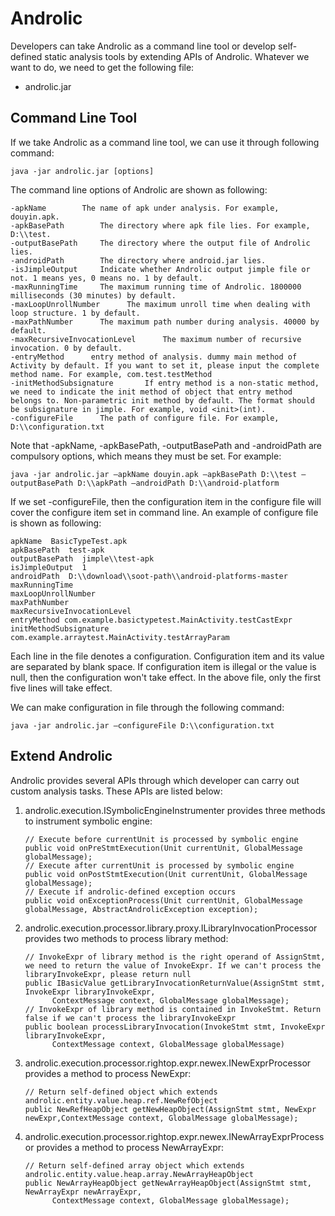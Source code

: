 # Androlic
Developers can take Androlic as a command line tool or develop self-defined static analysis tools by extending APIs of Androlic. Whatever we want to do, we need to get the following file:

* androlic.jar

## Command Line Tool
If we take Androlic as a command line tool, we can use it through following command:

    java -jar androlic.jar [options]

The command line options of Androlic are shown as following:
    
    -apkName	    The name of apk under analysis. For example, douyin.apk.
    -apkBasePath	    The directory where apk file lies. For example, D:\\test.
    -outputBasePath     The directory where the output file of Androlic lies. 
    -androidPath	    The directory where android.jar lies. 
    -isJimpleOutput	    Indicate whether Androlic output jimple file or not. 1 means yes, 0 means no. 1 by default.
    -maxRunningTime	    The maximum running time of Androlic. 1800000 milliseconds (30 minutes) by default.
    -maxLoopUnrollNumber      The maximum unroll time when dealing with loop structure. 1 by default.
    -maxPathNumber      The maximum path number during analysis. 40000 by default.
    -maxRecursiveInvocationLevel      The maximum number of recursive invocation. 0 by default.
    -entryMethod      entry method of analysis. dummy main method of Activity by default. If you want to set it, please input the complete method name. For example, com.test.testMethod
    -initMethodSubsignature       If entry method is a non-static method, we need to indicate the init method of object that entry method belongs to. Non-parametric init method by default. The format should be subsignature in jimple. For example, void <init>(int).
    -configureFile      The path of configure file. For example, D:\\configuration.txt

Note that -apkName, -apkBasePath, -outputBasePath and -androidPath are compulsory options, which means they must be set. For example:

    java -jar androlic.jar –apkName douyin.apk –apkBasePath D:\\test –outputBasePath D:\\apkPath –androidPath D:\\android-platform
    
If we set -configureFile, then the configuration item in the configure file will cover the configure item set in command line. An example  of configure file is shown as following:
    
    apkName  BasicTypeTest.apk
    apkBasePath  test-apk
    outputBasePath  jimple\\test-apk
    isJimpleOutput  1
    androidPath  D:\\download\\soot-path\\android-platforms-master
    maxRunningTime
    maxLoopUnrollNumber
    maxPathNumber
    maxRecursiveInvocationLevel
    entryMethod com.example.basictypetest.MainActivity.testCastExpr
    initMethodSubsignature 
    com.example.arraytest.MainActivity.testArrayParam

Each line in the file denotes a configuration. Configuration item and its value are separated by blank space. If configuration item is illegal or the value is null, then the configuration won't take effect. In the above file, only the first five lines will take effect.

We can make configuration in file through the following command:

    java -jar androlic.jar –configureFile D:\\configuration.txt

## Extend Androlic

Androlic provides several APIs through which developer can carry out custom analysis tasks. These APIs are listed below:
1. androlic.execution.ISymbolicEngineInstrumenter provides three methods to instrument symbolic engine:
    ```
    // Execute before currentUnit is processed by symbolic engine
    public void onPreStmtExecution(Unit currentUnit, GlobalMessage globalMessage);
    // Execute after currentUnit is processed by symbolic engine
    public void onPostStmtExecution(Unit currentUnit, GlobalMessage globalMessage);
    // Execute if androlic-defined exception occurs
    public void onExceptionProcess(Unit currentUnit, GlobalMessage globalMessage, AbstractAndrolicException exception);
    ```

2. androlic.execution.processor.library.proxy.ILibraryInvocationProcessor provides two methods to process library method:
    ```
    // InvokeExpr of library method is the right operand of AssignStmt, we need to return the value of InvokeExpr. If we can't process the libraryInvokeExpr, please return null
    public IBasicValue getLibraryInvocationReturnValue(AssignStmt stmt, InvokeExpr libraryInvokeExpr, 
          ContextMessage context, GlobalMessage globalMessage);
    // InvokeExpr of library method is contained in InvokeStmt. Return false if we can't process the libraryInvokeExpr
    public boolean processLibraryInvocation(InvokeStmt stmt, InvokeExpr libraryInvokeExpr, 
          ContextMessage context, GlobalMessage globalMessage)
    ```

3. androlic.execution.processor.rightop.expr.newex.INewExprProcessor provides a method to process NewExpr:
    ```
    // Return self-defined object which extends androlic.entity.value.heap.ref.NewRefObject
    public NewRefHeapObject getNewHeapObject(AssignStmt stmt, NewExpr newExpr,ContextMessage context, GlobalMessage globalMessage);
    ```

4. androlic.execution.processor.rightop.expr.newex.INewArrayExprProcessor provides a method to process NewArrayExpr:
    ```
    // Return self-defined array object which extends androlic.entity.value.heap.array.NewArrayHeapObject
    public NewArrayHeapObject getNewArrayHeapObject(AssignStmt stmt, NewArrayExpr newArrayExpr, 
          ContextMessage context, GlobalMessage globalMessage);
    ```



